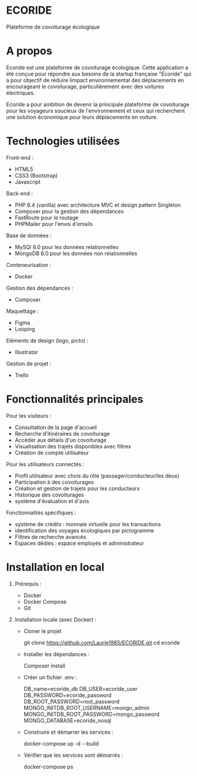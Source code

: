 # ECORIDE
Plateforme de covoiturage écologique

# A propos

Ecoride est une plateforme de covoiturage écologique. Cette application a été conçue pour répondre aux besoins de la startup française "Ecoride" qui a pour objectif de réduire limpact environnemental des déplacements en encourageant le covoiturage, particulièrement
avec des voitures électriques.

Ecoride a pour ambition de devenir la principale plateforme de covoiturage pour les voyageurs soucieux de l'environnement et ceux qui recherchent une solution économique pour leurs déplacements en voiture.

# Technologies utilisées

Front-end : 

- HTML5
- CSS3 (Bootstrap)
- Javascript

Back-end : 

- PHP 8.4 (vanilla) avec architecture MVC et design pattern Singleton
- Composer pour la gestion des dépendances
- FastRoute pour le routage
- PHPMailer pour l'envoi d'emails

Base de données : 

- MySQl 8.0 pour les données relationnelles
- MongoDB 6.0 pour les données non relationnelles

Conteneurisation :

- Docker

Gestion des dépendances :

- Composer

Maquettage :

- Figma
- Looping

Eléments de design (logo, picto) :

- Illustrator

Gestion de projet : 

- Trello

# Fonctionnalités principales

Pour les visiteurs :
- Consultation de la page d'accueil
- Recherche d'itinéraires de covoiturage
- Accéder aux détails d'un covoiturage
- Visualisation des trajets disponibles avec filtres
- Création de compte utilisateur

Pour les utilisateurs connectés :
- Profil utilisateur avec chois du rôle (passager/conducteur/les deux)
- Participation à des covoiturages
- Création et gestion de trajets pour les conducteurs
- Historique des covoiturages
- système d'évaluation et d'avis

Fonctionnalités spécifiques :
- système de crédits : monnaie virtuelle pour les transactions
- identification des voyages écologiques par pictogramme
- Filtres de recherche avancés
- Espaces dédiés : espace employés et administrateur

# Installation en local

1. Prérequis :

    - Docker
    - Docker Compose
    - Git

2. Installation locale (avec Docker) :

    - Cloner le projet 

        git clone https://github.com/Laurie1985/ECORIDE.git cd ecoride

    - Installer les dépendances :

        Composer install
    
    - Créer un fichier .env : 

        DB_name=ecoride_db
        DB_USER=ecoride_user
        DB_PASSWORD=ecoride_password
        DB_ROOT_PASSWORD=root_password
        MONGO_INITDB_ROOT_USERNAME=mongo_admin
        MONGO_INITDB_ROOT_PASSWORD=mongo_password
        MONGO_DATABASE=ecoride_nosql

    - Construire et démarrer les services : 

        docker-compose up -d --build

    - Vérifier que les services sont démarrés :

        docker-compose ps












